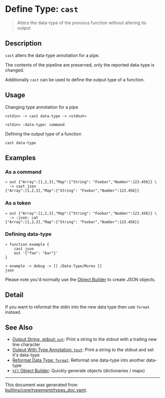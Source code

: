 # Define Type: `cast`

> Alters the data-type of the previous function without altering its output

## Description

`cast` alters the data-type annotation for a pipe.

The contents of the pipeline are preserved, only the reported data-type is
changed.

Additionally `cast` can be used to define the output type of a function.

## Usage

Changing type annotation for a pipe

```
<stdin> -> cast data-type -> <stdout>

<stdin> :data-type: command
```

Defining the output type of a function

```
cast data-type
```

## Examples

### As a command

```
» out {"Array":[1,2,3],"Map":{"String": "Foobar","Number":123.456}} \
  -> cast json
{"Array":[1,2,3],"Map":{"String": "Foobar","Number":123.456}}
```

### As a token

```
» out {"Array":[1,2,3],"Map":{"String": "Foobar","Number":123.456}} \
  -> :json: cat
{"Array":[1,2,3],"Map":{"String": "Foobar","Number":123.456}}
```

### Defining data-type

```
» function example {
    cast json
    out '{"foo": "bar"}'
}

» example -> debug -> [[ /Data-Type/Murex ]]
json
```

Please note you'd normally use the [Object Builder](/docs/parser/create-object.md) to create JSON objects.

## Detail

If you want to reformat the stdin into the new data type then use `format`
instead.

## See Also

* [Output String, stdout: `out`](../commands/out.md):
  Print a string to the stdout with a trailing new line character
* [Output With Type Annotation: `tout`](../commands/tout.md):
  Print a string to the stdout and set it's data-type
* [Reformat Data Type: `format`](../commands/format.md):
  Reformat one data-type into another data-type
* [`%{}` Object Builder](../parser/create-object.md):
  Quickly generate objects (dictionaries / maps)

<hr/>

This document was generated from [builtins/core/typemgmt/types_doc.yaml](https://github.com/lmorg/murex/blob/master/builtins/core/typemgmt/types_doc.yaml).